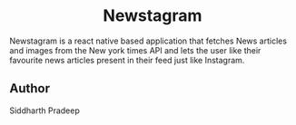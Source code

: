 #              <h1 align='center'> Newstagram

Newstagram is a react native based application that fetches News articles and images from the New york times API and lets the user like their favourite news articles present in their feed just like Instagram.

## Author

Siddharth Pradeep
